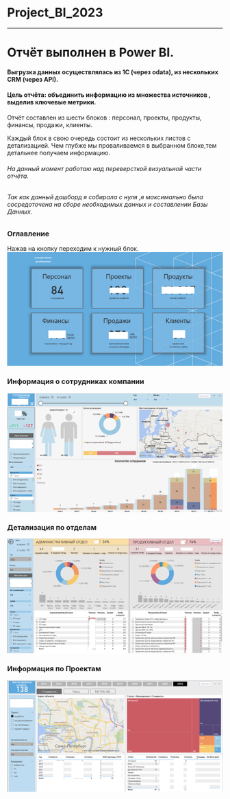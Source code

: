 # Project_BI_2023

___

# Отчёт выполнен в Power BI.
#### Выгрузка данных осуществлялась из 1С (через odata), из нескольких CRM (через API).

#### Цель отчёта: объединить информацию из множества источников , выделив ключевые метрики.

Отчёт составлен из шести блоков : персонал, проекты, продукты, финансы, продажи, клиенты.

Каждый блок в свою очередь состоит из нескольких листов с детализацией. 
Чем глубже мы проваливаемся в выбранном блоке,тем детальнее получаем информацию.

###### На данный момент работаю над переверсткой визуальной части отчёта.
###### Так как данный дашборд я собирала с нуля ,я максимально была сосредоточена на сборе необходимых данных и составлении Базы Данных.


### Оглавление 
Нажав на кнопку переходим к нужный блок.
![img](https://github.com/OlgaTyulkevich/Project_BI_2023/blob/files/%D0%93%D0%BB%D0%B0%D0%B2%D0%BD%D0%B0%D1%8F.png)

### Информация о сотрудниках компании
![img](https://github.com/OlgaTyulkevich/Project_BI_2023/blob/files/%D0%A1%D0%BE%D1%82%D1%80%D1%83%D0%B4%D0%BD%D0%B8%D0%BA%D0%B8.png)

### Детализация по отделам
![img](https://github.com/OlgaTyulkevich/Project_BI_2023/blob/files/%D0%A1%D0%BE%D1%82%D1%80%D1%83%D0%B4%D0%BD%D0%B8%D0%BA%D0%B82.png)

### Информация по Проектам
![img](https://github.com/OlgaTyulkevich/Project_BI_2023/blob/files/%D0%9F%D1%80%D0%BE%D0%B5%D0%BA%D1%82%D1%8B.png)





